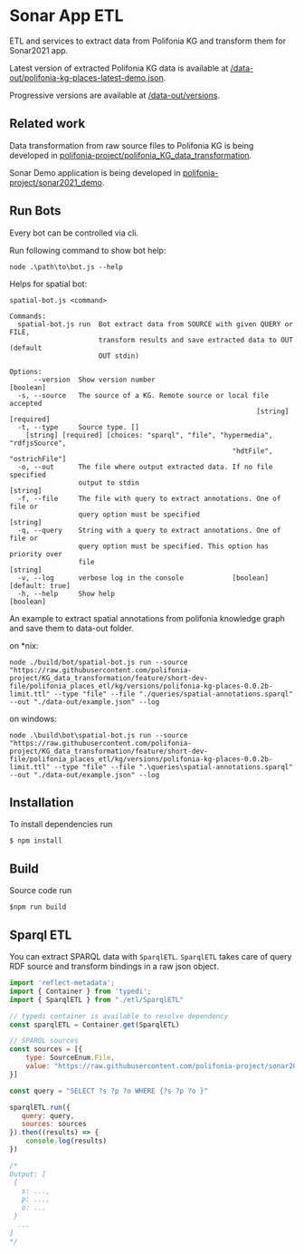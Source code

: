 # Sonar App ETL

ETL and services to extract data from Polifonia KG and transform them for Sonar2021 app.

Latest version of extracted Polifonia KG data is available at [/data-out/polifonia-kg-places-latest-demo.json](https://github.com/polifonia-project/sonar2021_data_transformation/blob/master/data-out/polifonia-kg-places-latest-demo.json).

Progressive versions are available at [/data-out/versions](https://github.com/polifonia-project/sonar2021_data_transformation/tree/master/data-out/versions).

## Related work

Data transformation from raw source files to Polifonia KG is being developed in [polifonia-project/polifonia_KG_data_transformation](https://github.com/polifonia-project/polifonia_KG_data_transformation).

Sonar Demo application is being developed in [polifonia-project/sonar2021_demo](https://github.com/polifonia-project/sonar2021_demo/).



## Run Bots

Every bot can be controlled via cli.

Run following command to show bot help:

```
node .\path\to\bot.js --help
```

Helps for spatial bot:

```
spatial-bot.js <command>

Commands:
  spatial-bot.js run  Bot extract data from SOURCE with given QUERY or FILE,
                      transform results and save extracted data to OUT (default
                      OUT stdin)

Options:
      --version  Show version number                                   [boolean]
  -s, --source   The source of a KG. Remote source or local file accepted
                                                             [string] [required]
  -t, --type     Source type. []
    [string] [required] [choices: "sparql", "file", "hypermedia", "rdfjsSource",
                                                       "hdtFile", "ostrichFile"]
  -o, --out      The file where output extracted data. If no file specified
                 output to stdin                                        [string]
  -f, --file     The file with query to extract annotations. One of file or
                 query option must be specified                         [string]
  -q, --query    String with a query to extract annotations. One of file or
                 query option must be specified. This option has priority over
                 file                                                   [string]
  -v, --log      verbose log in the console            [boolean] [default: true]
  -h, --help     Show help                                             [boolean]
```



An example to extract spatial annotations from polifonia knowledge graph and save them to data-out folder.

on \*nix:
```
node ./build/bot/spatial-bot.js run --source "https://raw.githubusercontent.com/polifonia-project/KG_data_transformation/feature/short-dev-file/polifonia_places_etl/kg/versions/polifonia-kg-places-0.0.2b-limit.ttl" --type "file" --file "./queries/spatial-annotations.sparql" --out "./data-out/example.json" --log
```

on windows:
```
node .\build\bot\spatial-bot.js run --source "https://raw.githubusercontent.com/polifonia-project/KG_data_transformation/feature/short-dev-file/polifonia_places_etl/kg/versions/polifonia-kg-places-0.0.2b-limit.ttl" --type "file" --file ".\queries\spatial-annotations.sparql" --out "./data-out/example.json" --log
```


## Installation

To install dependencies run

```
$ npm install
```

## Build
Source code run 

```
$npm run build
```

## Sparql ETL

You can extract SPARQL data with `SparqlETL`. `SparqlETL` takes care of query RDF source and transform bindings in a raw json object.

```js
import 'reflect-metadata';
import { Container } from 'typedi';
import { SparqlETL } from "./etl/SparqlETL"

// typedi container is available to resolve dependency
const sparqlETL = Container.get(SparqlETL)

// SPARQL sources
const sources = [{
    type: SourceEnum.File,
    value: "https://raw.githubusercontent.com/polifonia-project/sonar2021_demo/develop/src/assets/data/data_v2.jsonld"
}]

const query = "SELECT ?s ?p ?o WHERE {?s ?p ?o }"

sparqlETL.run({
   query: query,
   sources: sources
}).then((results) => {
    console.log(results)
})

/*
Output: [
 {
   s: ...,
   p: ...,
   o: ...
 }
  ...
]
*/
```
